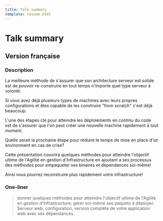 ```yaml
---
title: Talk summary
template: resume.html
---
```


# Talk summary

## Version française

### Description

La meilleure méthode de s'assurer que son architecture serveur est solide est de pouvoir re-construire en tout temps n'importe quel type serveur à volonté.

Si vous avez déjà plusieurs types de machines avec leurs propres configurations et êtes capable de les construire "from scratch" c'est déjà beaucoup.

L'une des étapes clé pour atteindre les déploiements en continu du code est de s'assurer que l'on peut créer une nouvelle machine rapidement à tout moment.

Quelle serait la prochaine étape pour réduire le temps de mise en place d'un environment en cas de crise?

Cette présentation couvrira quelques méthodes pour atteindre l'objectif ultime de l'Agilité en gestion d'Infrastructure en ajoutant a ses processus des méthodes pour empaqueter ses binaires et dépendances soi-même!

Ainsi vous pourrez reconstruire plus rapidement votre infrastructure!

### One-liner

> donner quelques méthodes pour atteindre l'objectif ultime de l'Agilité en gestion d'Infrastructure; gérer soi-même ses paquets à déployer. Serveur web, configuration, version complète de votre application web avec ses dépendances.
